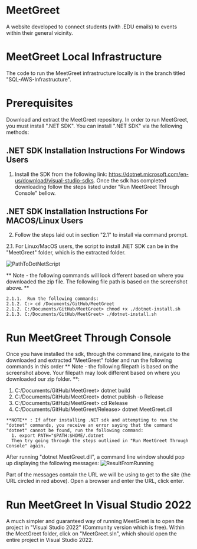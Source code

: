 # MeetGreet
A website developed to connect students (with .EDU emails) to events within their general vicinity.

# MeetGreet Local Infrastructure
The code to run the MeetGreet infrastructure locally is in the branch titled "SQL-AWS-Infrastructure".


# Prerequisites
Download and extract the MeetGreet repository.
In order to run MeetGreet, you must install ".NET SDK". You can install ".NET SDK" via the following methods:

## .NET SDK Installation Instructions For Windows Users
1. Install the SDK from the following link: https://dotnet.microsoft.com/en-us/download/visual-studio-sdks. Once the sdk has completed downloading follow the steps listed under "Run MeetGreet Through Console" bellow.

## .NET SDK Installation Instructions For MACOS/Linux Users
2. Follow the steps laid out in section "2.1" to install via command prompt.

  2.1. For Linux/MacOS users, the script to install .NET SDK can be in the "MeetGreet" folder, which is the extracted folder.
 
 ![PathToDotNetScript](https://user-images.githubusercontent.com/75864631/230197968-9189912b-b7b3-47e8-9b81-83fcaf87efe3.jpg)
 
 ** Note - the following commands will look different based on where you downloaded the zip file. The following file path is based on the screenshot above. **

    
    2.1.1.  Run the following commands:
    2.1.2. C:> cd /Documents/GitHub/MeetGreet
    2.1.2. C:/Documents/GitHub/MeetGreet> chmod +x ./dotnet-install.sh
    2.1.3. C:/Documents/GitHub/MeetGreet> ./dotnet-install.sh

# Run MeetGreet Through Console
Once you have installed the sdk, through the command line, navigate to the downloaded and extracted "MeetGreet" folder and run the following commands in this order 
** Note - the following filepath is based on the screenshot above. Your filepath may look different based on where you downloaded our zip folder. **:
   1. C:/Documents/GitHub/MeetGreet> dotnet build
   2. C:/Documents/GitHub/MeetGreet> dotnet publish -o Release
   3. C:/Documents/GitHub/MeetGreet> cd Release
   4. C:/Documents/GitHub/MeetGreet/Release> dotnet MeetGreet.dll
    
    **NOTE** : If after installing .NET sdk and attempting to run the "dotnet" commands, you receive an error saying that the command "dotnet" cannot be found, run the following command:
      1. export PATH="$PATH:$HOME/.dotnet
      Then try going through the steps outlined in "Run MeetGreet Through Console" again.
      
After running "dotnet MeetGreet.dll", a command line window should pop up displaying the following messages:
![ResultFromRunning](https://user-images.githubusercontent.com/75864631/228938385-768fc981-1500-4437-a990-1c1e98323aff.PNG)

Part of the messages contain the URL we will be using to get to the site (the URL circled in red above).
Open a browser and enter the URL, click enter.

# Run MeetGreet In Visual Studio 2022
A much simpler and guaranteed way of running MeetGreet is to open the project in "Visual Studio 2022" (Community version which is free). Within the MeetGreet folder, click on "MeetGreet.sIn", which should open the entire project in Visual Studio 2022.

